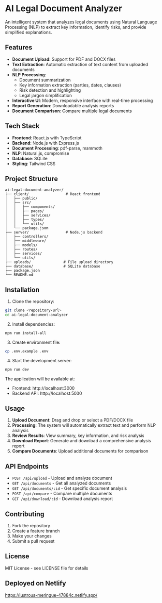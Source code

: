 # AI Legal Document Analyzer

An intelligent system that analyzes legal documents using Natural Language Processing (NLP) to extract key information, identify risks, and provide simplified explanations.

## Features

- **Document Upload**: Support for PDF and DOCX files
- **Text Extraction**: Automatic extraction of text content from uploaded documents
- **NLP Processing**: 
  - Document summarization
  - Key information extraction (parties, dates, clauses)
  - Risk detection and highlighting
  - Legal jargon simplification
- **Interactive UI**: Modern, responsive interface with real-time processing
- **Report Generation**: Downloadable analysis reports
- **Document Comparison**: Compare multiple legal documents

## Tech Stack

- **Frontend**: React.js with TypeScript
- **Backend**: Node.js with Express.js
- **Document Processing**: pdf-parse, mammoth
- **NLP**: Natural.js, compromise
- **Database**: SQLite
- **Styling**: Tailwind CSS

## Project Structure

```
ai-legal-document-analyzer/
├── client/                 # React frontend
│   ├── public/
│   ├── src/
│   │   ├── components/
│   │   ├── pages/
│   │   ├── services/
│   │   ├── types/
│   │   └── utils/
│   └── package.json
├── server/                 # Node.js backend
│   ├── controllers/
│   ├── middleware/
│   ├── models/
│   ├── routes/
│   ├── services/
│   └── utils/
├── uploads/               # File upload directory
├── database/              # SQLite database
├── package.json
└── README.md
```

## Installation

1. Clone the repository:
```bash
git clone <repository-url>
cd ai-legal-document-analyzer
```

2. Install dependencies:
```bash
npm run install-all
```

3. Create environment file:
```bash
cp .env.example .env
```

4. Start the development server:
```bash
npm run dev
```

The application will be available at:
- Frontend: http://localhost:3000
- Backend API: http://localhost:5000

## Usage

1. **Upload Document**: Drag and drop or select a PDF/DOCX file
2. **Processing**: The system will automatically extract text and perform NLP analysis
3. **Review Results**: View summary, key information, and risk analysis
4. **Download Report**: Generate and download a comprehensive analysis report
5. **Compare Documents**: Upload additional documents for comparison

## API Endpoints

- `POST /api/upload` - Upload and analyze document
- `GET /api/documents` - Get all analyzed documents
- `GET /api/documents/:id` - Get specific document analysis
- `POST /api/compare` - Compare multiple documents
- `GET /api/download/:id` - Download analysis report

## Contributing

1. Fork the repository
2. Create a feature branch
3. Make your changes
4. Submit a pull request

## License

MIT License - see LICENSE file for details 

## Deployed on Netlify

https://lustrous-meringue-47884c.netlify.app/
